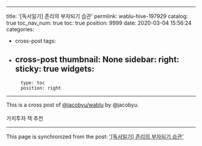 
---
title: '[독서일기] 존리의 부자되기 습관'
permlink: wablu-hive-197929
catalog: true
toc_nav_num: true
toc: true
position: 9999
date: 2020-03-04 15:56:24
categories:
- cross-post
tags:
- cross-post
thumbnail: None
sidebar:
    right:
        sticky: true
widgets:
    -
        type: toc
        position: right
---


This is a cross post of [@jacobyu/wablu](/@jacobyu/wablu) by @jacobyu.<br><br>가치투자 책 추천

- - -

This page is synchronized from the post: ['[독서일기] 존리의 부자되기 습관'](https://steemit.com/@jacobyu/wablu-hive-197929)
